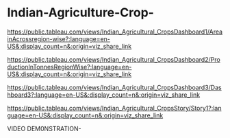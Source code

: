 # Indian-Agriculture-Crop-

https://public.tableau.com/views/Indian_Agricultural_CropsDashboard1/AreainAcrossregion-wise?:language=en-US&:display_count=n&:origin=viz_share_link

https://public.tableau.com/views/Indian_Agricultural_CropsDashboard2/ProductionInTonnesRegionWise?:language=en-US&:display_count=n&:origin=viz_share_link

https://public.tableau.com/views/Indian_Agricultural_CropsDashboard3/Dashboard3?:language=en-US&:display_count=n&:origin=viz_share_link

https://public.tableau.com/views/Indian_Agricultural_CropsStory/Story1?:language=en-US&:display_count=n&:origin=viz_share_link

VIDEO DEM0NSTRATION-
